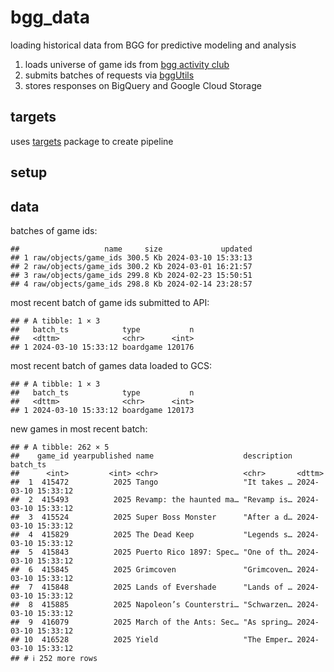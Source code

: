 
# bgg_data

loading historical data from BGG for predictive modeling and analysis

1.  loads universe of game ids from [bgg activity
    club](http://bgg.activityclub.org/bggdata/thingids.txt%5D)
2.  submits batches of requests via
    [bggUtils](https://github.com/phenrickson/bggUtils)
3.  stores responses on BigQuery and Google Cloud Storage

## targets

uses [targets](https://github.com/ropensci/targets) package to create
pipeline

## setup

## data

batches of game ids:

    ##                   name     size             updated
    ## 1 raw/objects/game_ids 300.5 Kb 2024-03-10 15:33:13
    ## 2 raw/objects/game_ids 300.2 Kb 2024-03-01 16:21:57
    ## 3 raw/objects/game_ids 299.8 Kb 2024-02-23 15:50:51
    ## 4 raw/objects/game_ids 298.8 Kb 2024-02-14 23:28:57

most recent batch of game ids submitted to API:

    ## # A tibble: 1 × 3
    ##   batch_ts            type           n
    ##   <dttm>              <chr>      <int>
    ## 1 2024-03-10 15:33:12 boardgame 120176

most recent batch of games data loaded to GCS:

    ## # A tibble: 1 × 3
    ##   batch_ts            type           n
    ##   <dttm>              <chr>      <int>
    ## 1 2024-03-10 15:33:12 boardgame 120173

new games in most recent batch:

    ## # A tibble: 262 × 5
    ##    game_id yearpublished name                    description batch_ts           
    ##      <int>         <int> <chr>                   <chr>       <dttm>             
    ##  1  415472          2025 Tango                   "It takes … 2024-03-10 15:33:12
    ##  2  415493          2025 Revamp: the haunted ma… "Revamp is… 2024-03-10 15:33:12
    ##  3  415524          2025 Super Boss Monster      "After a d… 2024-03-10 15:33:12
    ##  4  415829          2025 The Dead Keep           "Legends s… 2024-03-10 15:33:12
    ##  5  415843          2025 Puerto Rico 1897: Spec… "One of th… 2024-03-10 15:33:12
    ##  6  415845          2025 Grimcoven               "Grimcoven… 2024-03-10 15:33:12
    ##  7  415848          2025 Lands of Evershade      "Lands of … 2024-03-10 15:33:12
    ##  8  415885          2025 Napoleon’s Counterstri… "Schwarzen… 2024-03-10 15:33:12
    ##  9  416079          2025 March of the Ants: Sec… "As spring… 2024-03-10 15:33:12
    ## 10  416528          2025 Yield                   "The Emper… 2024-03-10 15:33:12
    ## # ℹ 252 more rows
